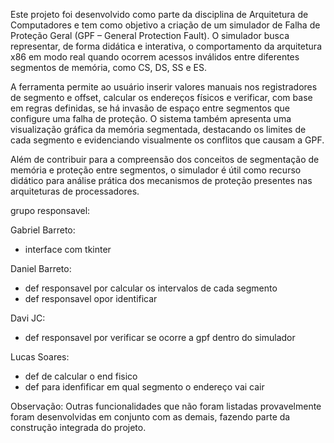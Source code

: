 Este projeto foi desenvolvido como parte da disciplina de Arquitetura de Computadores e tem como objetivo a criação de um simulador de Falha de Proteção Geral (GPF – General Protection Fault). O simulador busca representar, de forma didática e interativa, o comportamento da arquitetura x86 em modo real quando ocorrem acessos inválidos entre diferentes segmentos de memória, como CS, DS, SS e ES.

A ferramenta permite ao usuário inserir valores manuais nos registradores de segmento e offset, calcular os endereços físicos e verificar, com base em regras definidas, se há invasão de espaço entre segmentos que configure uma falha de proteção. O sistema também apresenta uma visualização gráfica da memória segmentada, destacando os limites de cada segmento e evidenciando visualmente os conflitos que causam a GPF.

Além de contribuir para a compreensão dos conceitos de segmentação de memória e proteção entre segmentos, o simulador é útil como recurso didático para análise prática dos mecanismos de proteção presentes nas arquiteturas de processadores.

grupo responsavel:

Gabriel Barreto:
- interface com tkinter

Daniel Barreto:
- def responsavel por calcular os intervalos de cada segmento
- def responsavel opor identificar

Davi JC:
- def responsavel por verificar se ocorre a gpf dentro do simulador

Lucas Soares:
- def de calcular o end fisico
- def para idenfificar em qual segmento o endereço vai cair


Observação: Outras funcionalidades que não foram listadas provavelmente foram desenvolvidas em conjunto com as demais, fazendo parte da construção integrada do projeto.
 
